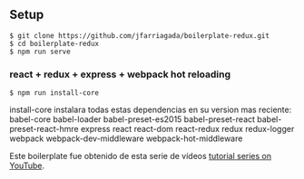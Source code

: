 ## Setup
```shell
$ git clone https://github.com/jfarriagada/boilerplate-redux.git
$ cd boilerplate-redux
$ npm run serve
```

### react + redux + express + webpack hot reloading

```shell
$ npm run install-core
```
install-core instalara todas estas dependencias en su version mas reciente:
babel-core babel-loader babel-preset-es2015 babel-preset-react babel-preset-react-hmre express react react-dom react-redux redux redux-logger webpack webpack-dev-middleware webpack-hot-middleware

Este boilerplate fue obtenido de esta serie de vídeos
[tutorial series on YouTube](https://www.youtube.com/playlist?list=PLQDnxXqV213JJFtDaG0aE9vqvp6Wm7nBg).

